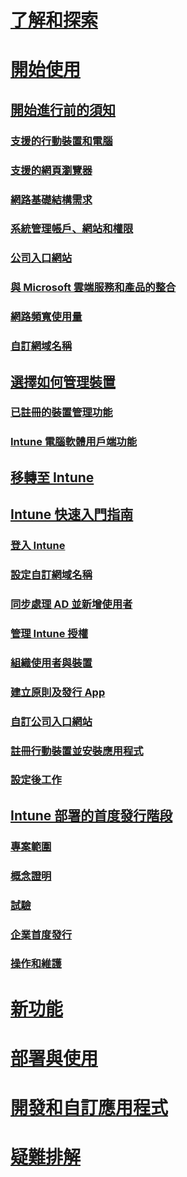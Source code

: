 # [了解和探索](/intune/understand-explore/introduction-to-microsoft-intune)

# [開始使用](what-to-know-before-you-start-microsoft-intune.md)
## [開始進行前的須知](what-to-know-before-you-start-microsoft-intune.md)
### [支援的行動裝置和電腦](supported-mobile-devices-and-computers.md)
### [支援的網頁瀏覽器](supported-web-browsers.md)
### [網路基礎結構需求](network-infrastructure-requirements-for-microsoft-intune.md)
### [系統管理帳戶、網站和權限](administrative-accounts-websites-perms.md)
### [公司入口網站](microsoft-intune-company-portal.md)
### [與 Microsoft 雲端服務和產品的整合](integration-with-cloud-services.md)
### [網路頻寬使用量](network-bandwidth-use.md)
### [自訂網域名稱](domain-names-for-microsoft-intune.md)

## [選擇如何管理裝置](choose-how-to-manage-devices.md)
### [已註冊的裝置管理功能](mobile-device-management-capabilities-in-microsoft-intune.md)
### [Intune 電腦軟體用戶端功能](windows-pc-management-capabilities-in-microsoft-intune.md)

## [移轉至 Intune](migrate-to-intune.md)

## [Intune 快速入門指南](start-with-a-paid-subscription-to-microsoft-intune.md)
### [登入 Intune](start-with-a-paid-subscription-to-microsoft-intune-step-1.md)
### [設定自訂網域名稱](start-with-a-paid-subscription-to-microsoft-intune-step-2.md)
### [同步處理 AD 並新增使用者](start-with-a-paid-subscription-to-microsoft-intune-step-3.md)
### [管理 Intune 授權](start-with-a-paid-subscription-to-microsoft-intune-step-4.md)
### [組織使用者與裝置](start-with-a-paid-subscription-to-microsoft-intune-step-5.md)
### [建立原則及發行 App](start-with-a-paid-subscription-to-microsoft-intune-step-6.md)
### [自訂公司入口網站](start-with-a-paid-subscription-to-microsoft-intune-step-7.md)
### [註冊行動裝置並安裝應用程式](start-with-a-paid-subscription-to-microsoft-intune-step-8.md)
### [設定後工作](post-configuration-tasks.md)

## [Intune 部署的首度發行階段](rollout-phases-for-microsoft-intune-deployment.md)
### [專案範圍](project-scope.md)
### [概念證明](proof-of-concept.md)
### [試驗](pilot.md)
### [企業首度發行](enterprise-rollout.md)
### [操作和維護](operations-and-maintenance.md)

<!-- # [Plan and Design](/intune/plan-design/ways-to-do-enterprise-mobility) -->
# [新功能](/intune/whats-new/whats-new-in-microsoft-intune)
# [部署與使用](/intune/deploy-use/overview-of-device-and-app-lifecycles-in-microsoft-intune)
# [開發和自訂應用程式](/intune/develop/intune-app-sdk)
# [疑難排解](/intune/troubleshoot/general-troubleshooting-tips-for-microsoft-intune)


<!--HONumber=Sep16_HO5-->



